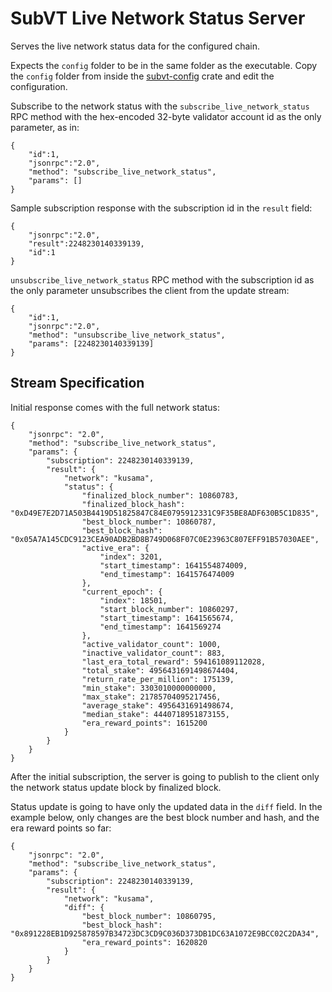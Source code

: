# SubVT Live Network Status Server

Serves the live network status data for the configured chain.

Expects the `config` folder to be in the same folder as the executable.
Copy the `config` folder from inside the [subvt-config](../subvt-config) crate and edit the configuration.

Subscribe to the network status with the  `subscribe_live_network_status` RPC method with the hex-encoded 32-byte
validator account id as the only parameter, as in:

```
{
    "id":1,
    "jsonrpc":"2.0",
    "method": "subscribe_live_network_status",
    "params": []
}
```

Sample subscription response with the subscription id in the `result` field:
```
{
    "jsonrpc":"2.0",
    "result":2248230140339139,
    "id":1
}
```

`unsubscribe_live_network_status` RPC method with the subscription id as the only parameter unsubscribes the client from
the update stream:

```
{
    "id":1,
    "jsonrpc":"2.0",
    "method": "unsubscribe_live_network_status",
    "params": [2248230140339139]
}
```

## Stream Specification

Initial response comes with the full network status:

```
{
    "jsonrpc": "2.0",
    "method": "subscribe_live_network_status",
    "params": {
        "subscription": 2248230140339139,
        "result": {
            "network": "kusama",
            "status": {
                "finalized_block_number": 10860783,
                "finalized_block_hash": "0xD49E7E2D71A503B4419D51825847C84E0795912331C9F35BE8ADF630B5C1D835",
                "best_block_number": 10860787,
                "best_block_hash": "0x05A7A145CDC9123CEA90ADB2BD8B749D068F07C0E23963C807EFF91B57030AEE",
                "active_era": {
                    "index": 3201,
                    "start_timestamp": 1641554874009,
                    "end_timestamp": 1641576474009
                },
                "current_epoch": {
                    "index": 18501,
                    "start_block_number": 10860297,
                    "start_timestamp": 1641565674,
                    "end_timestamp": 1641569274
                },
                "active_validator_count": 1000,
                "inactive_validator_count": 883,
                "last_era_total_reward": 594161089112028,
                "total_stake": 4956431691498674404,
                "return_rate_per_million": 175139,
                "min_stake": 3303010000000000,
                "max_stake": 21785704095217456,
                "average_stake": 4956431691498674,
                "median_stake": 4440718951873155,
                "era_reward_points": 1615200
            }
        }
    }
}
```

After the initial subscription, the server is going to publish to the client only the network status update block by
finalized block.

Status update is going to have only the updated data in the `diff` field. In the example below, only changes are
the best block number and hash, and the era reward points so far:

```
{
    "jsonrpc": "2.0",
    "method": "subscribe_live_network_status",
    "params": {
        "subscription": 2248230140339139,
        "result": {
            "network": "kusama",
            "diff": {
                "best_block_number": 10860795,
                "best_block_hash": "0x891228EB1D925878597B34723DC3CD9C036D373DB1DC63A1072E9BCC02C2DA34",
                "era_reward_points": 1620820
            }
        }
    }
}
```